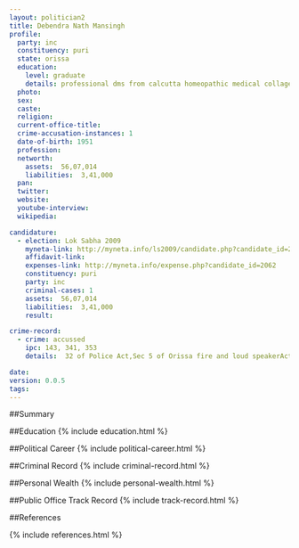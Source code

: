 ```yaml
---
layout: politician2
title: Debendra Nath Mansingh
profile: 
  party: inc
  constituency: puri
  state: orissa
  education: 
    level: graduate
    details: professional dms from calcutta homeopathic medical collage & hospital
  photo: 
  sex: 
  caste: 
  religion: 
  current-office-title: 
  crime-accusation-instances: 1
  date-of-birth: 1951
  profession: 
  networth: 
    assets:  56,07,014
    liabilities:  3,41,000
  pan: 
  twitter: 
  website: 
  youtube-interview: 
  wikipedia: 

candidature: 
  - election: Lok Sabha 2009
    myneta-link: http://myneta.info/ls2009/candidate.php?candidate_id=2062
    affidavit-link: 
    expenses-link: http://myneta.info/expense.php?candidate_id=2062
    constituency: puri 
    party: inc
    criminal-cases: 1
    assets:  56,07,014
    liabilities:  3,41,000
    result:  

crime-record: 
  - crime: accussed
    ipc: 143, 341, 353
    details:  32 of Police Act,Sec 5 of Orissa fire and loud speakerAct  

date: 
version: 0.0.5
tags: 
---
```

##Summary


##Education
{% include education.html %}


##Political Career
{% include political-career.html %}


##Criminal Record
{% include criminal-record.html %}


##Personal Wealth
{% include personal-wealth.html %}


##Public Office Track Record
{% include track-record.html %}


##References


{% include references.html %}